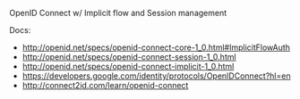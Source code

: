 OpenID Connect w/ Implicit flow and Session management

Docs:
- http://openid.net/specs/openid-connect-core-1_0.html#ImplicitFlowAuth
- http://openid.net/specs/openid-connect-session-1_0.html
- http://openid.net/specs/openid-connect-implicit-1_0.html
- https://developers.google.com/identity/protocols/OpenIDConnect?hl=en
- http://connect2id.com/learn/openid-connect
